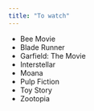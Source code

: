 ```yaml
---
title: "To watch"
---
```


* Bee Movie
* Blade Runner
* Garfield: The Movie
* Interstellar
* Moana
* Pulp Fiction
* Toy Story
* Zootopia
